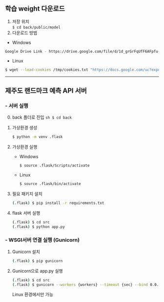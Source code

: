 ## 학습 weight 다운로드   
  1. 저장 위치   
    ```
    $ cd back/public/model
    ```
  2. 다운로드 방법   
- Windows
```sh
Google Drive Link - https://drive.google.com/file/d/1d_grGrFqUfF6AFpfu-JHFuPo6FK9rZHT/view?usp=sharing
```
- Linux 
```sh
$ wget --load-cookies /tmp/cookies.txt "https://docs.google.com/uc?export=download&confirm=$(wget --quiet --save-cookies /tmp/cookies.txt --keep-session-cookies --no-check-certificate 'https://docs.google.com/uc?export=download&id=1d_grGrFqUfF6AFpfu-JHFuPo6FK9rZHT' -O- | sed -rn 's/.*confirm=([0-9A-Za-z_]+).*/\1\n/p')&id=1d_grGrFqUfF6AFpfu-JHFuPo6FK9rZHT" -O model.h5 && rm -rf /tmp/cookies.txt
```

---

## 제주도 랜드마크 예측 API 서버

  ### - 서버 실행
  0. back 폴더로 진입
    ```sh
    $ cd back
    ```

  1. 가상환경 생성
      ```sh
      $ python -m venv .flask
      ```
  2. 가상환경 실행
      - Windows
        ```sh
        $ source .flask/Scripts/activate
        ```
      - Linux
        ```sh
        $ source .flask/bin/activate
        ```
  3. 필요 패키지 설치
      ```sh
      (.flask) $ pip install -r requirements.txt
      ```
  4. flask 서버 실행
      ```sh
      (.flask) $ cd src
      (.flask) $ python app.py
      ```
  ### - WSGI서버 연결 실행 (Gunicorn)
  1. Gunicorn 설치
      ```sh
      (.flask) $ pip gunicorn
      ```
  2. Gunicorn으로 app.py 실행
      ```sh
      (.flask) $ cd src
      (.flask) $ gunicorn --workers {workers} --timeout {sec} --bind 0.0.0.0:{port} wsgi:application
      ```
      Linux 환경에서만 가능
